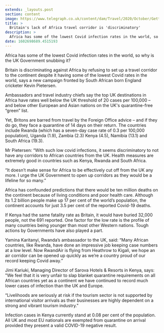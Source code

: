 ```yaml
--- 
extends: _layouts.post 
section: content 
image: https://www.telegraph.co.uk/content/dam/Travel/2020/October/GettyImages-1199711692.jpg?impolicy=logo-overlay 
title: > 
  Britain's lack of Africa travel corridor is 'discriminatory' 
description: > 
  Africa has some of the lowest Covid infection rates in the world, so why is the UK Government snubbing it?The countries include Rwanda (which has a seven-day case rate of 0.3 per 100,000 population), Uganda (1.9), Zambia (2.3) Kenya (4.5), Namibia (13.1) and South Africa (19.3).Mr Pietersen: “With such low covid infections, it seems discriminatory to not have any corridors to African countries from the UK.Health measures are extremely good in countries such as Kenya, Rwanda and South Africa.Yamina Karitanyi, Rwanda’s ambassador to the UK, said: “Many African countries, like Rwanda, have done an impressive job keeping case numbers at a low level. 
date: 1602698689.4515193 
--- 
```

Africa has some of the lowest Covid infection rates in the world, so why is the UK Government snubbing it?

Britain is discriminating against Africa by refusing to set up a travel corridor to the continent despite it having some of the lowest Covid rates in the world, says a new campaign fronted by South African born England cricketer Kevin Pietersen.

Ambassadors and travel industry chiefs say the top UK destinations in Africa have rates well below the UK threshold of 20 cases per 100,000 – and below other European and Asian nations on the UK's quarantine-free “green” list.

Yet, Britons are barred from travel by the Foreign Office advice – and if they do go, they face a quarantine of 14 days on their return. The countries include Rwanda (which has a seven-day case rate of 0.3 per 100,000 population), Uganda (1.9), Zambia (2.3) Kenya (4.5), Namibia (13.1) and South Africa (19.3).

Mr Pietersen: “With such low covid infections, it seems discriminatory to not have any corridors to African countries from the UK. Health measures are extremely good in countries such as Kenya, Rwanda and South Africa.

“It doesn’t make sense for Africa to be effectively cut off from the UK any more. I urge the UK Government to open up corridors as they would be a lifeline for so many.”

Africa has confounded predictions that there would be ten million deaths on the continent because of living conditions and poor health care. Although its 1.2 billion people make up 17 per cent of the world’s population, the continent accounts for just 3.5 per cent of the reported Covid-19 deaths.

If Kenya had the same fatality rate as Britain, it would have buried 32,000 people, not the 691 reported. One factor for the low rate is the profile of many countries being younger than most other Western nations. Tough actions by Governments have also played a part.

Yamina Karitanyi, Rwanda’s ambassador to the UK, said: “Many African countries, like Rwanda, have done an impressive job keeping case numbers at a low level. Now RwandAir is flying from Heathrow to Kigali, we hope an air corridor can be opened up quickly as we’re a country proud of our record keeping Covid away.”

Jimi Kariuki, Managing Director of Sarova Hotels & Resorts in Kenya, says: "We feel that it is very unfair to slap blanket quarantine requirements on all African countries yet as a continent we have continued to record much lower cases of infection than the UK and Europe.

“Livelihoods are seriously at risk if the tourism sector is not supported by international visitor arrivals as their businesses are highly dependent on a strong and vibrant tourism industry."

Infection cases in Kenya currently stand at 0.08 per cent of the population. All UK and most EU nationals are exempted from quarantine on arrival provided they present a valid COVID-19 negative result.